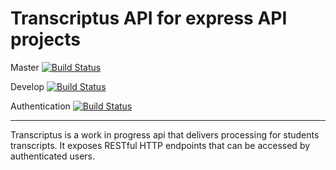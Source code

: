 # Transcriptus API for express API projects

Master <span>[![Build Status](https://travis-ci.org/byteBridge/transcriptus-api.svg?branch=master)](https://travis-ci.org/byteBridge/transcriptus-api)</span> 

Develop [![Build Status](https://travis-ci.org/byteBridge/transcriptus-api.svg?branch=develop)](https://travis-ci.org/byteBridge/transcriptus-api)

Authentication [![Build Status](https://travis-ci.org/byteBridge/transcriptus-api.svg?branch=authentication)](https://travis-ci.org/byteBridge/transcriptus-api)

---
Transcriptus is a work in progress api that delivers processing for students transcripts. It exposes RESTful HTTP endpoints that can be accessed by authenticated users.
